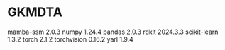 # GKMDTA

mamba-ssm                          2.0.3
numpy                              1.24.4
pandas                             2.0.3
rdkit                              2024.3.3
scikit-learn                       1.3.2
torch                              2.1.2
torchvision                        0.16.2
yarl                               1.9.4
